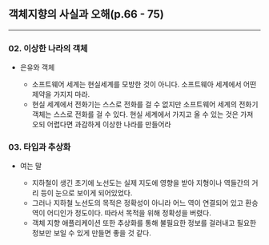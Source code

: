 ## 객체지향의 사실과 오해(p.66 - 75)

---

### 02. 이상한 나라의 객체

- 은유와 객체

    - 소프트웨어 세계는 현실세계를 모방한 것이 아니다. 소프트웨아 세계에서 어떤 제약을 가지지 마라.
    - 현실 세계에서 전화기는 스스로 전화를 걸 수 없지만 소프트웨어 세계의 전화기 객체는 스스로 전화를 걸 수 있다. 현실 세계에서 가지고 올 수 있는 것은 가져 오되 어렵다면 과감하게 이상한 나라를 만들어라

### 03. 타입과 추상화

- 여는 말

    - 지하철이 생긴 초기에 노선도는 실제 지도에 영향을 받아 지형이나 역들간의 거리 등이 눈으로 보이게 되어있었다.
    - 그러나 지하철 노선도의 목적은 정확성이 아니라 어느 역이 연결되어 있고 환승역이 어디인가 정도이다. 따라서 목적을 위해 정확성을 버렸다.
    - 객체 지향 애플리케이션 또한 추상화를 통해 불필요한 정보를 걸러내고 필요한 정보만 보일 수 있게 만들면 좋을 것 같다.
